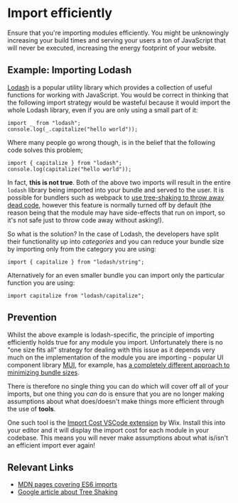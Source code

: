 # Import efficiently

Ensure that you're importing modules efficiently. You might be unknowingly increasing your build times and serving your users a ton of JavaScript that will never be executed, increasing the energy footprint of your website.

## Example: Importing Lodash

[Lodash](https://lodash.com/) is a popular utility library which provides a collection of useful functions for working with JavaScript. You would be correct in thinking that the following import strategy would be wasteful because it would import the whole Lodash library, even if you are only using a small part of it:

```
import _ from "lodash";
console.log(_.capitalize("hello world"));
```

Where many people go wrong though, is in the belief that the following code solves this problem;

```
import { capitalize } from "lodash";
console.log(capitalize("hello world"));
```

In fact, **this is not true**. Both of the above two imports will result in the entire `lodash` library being imported into your bundle and served to the user. It is possible for bundlers such as webpack to [use tree-shaking to throw away dead code](https://webpack.js.org/configuration/optimization/), however this feature is normally turned off by default (the reason being that the module may have side-effects that run on import, so it's not safe just to throw code away without asking!).

So what is the solution? In the case of Lodash, the developers have split their functionality up into _categories_ and you can reduce your bundle size by importing only from the category you are using:

```
import { capitalize } from "lodash/string";
```

Alternatively for an even smaller bundle you can import only the particular function you are using:

```
import capitalize from "lodash/capitalize";
```

## Prevention

Whilst the above example is lodash-specific, the principle of importing efficiently holds true for any module you import. Unfortunately there is no "one size fits all" strategy for dealing with this issue as it depends very much on the implementation of the module you are importing - popular UI component library [MUI](https://mui.com/), for example, has [a completely different approach to minimizing bundle sizes](https://mui.com/guides/minimizing-bundle-size/).

There is therefore no single thing you can do which will cover off all of your imports, but one thing you _can_ do is ensure that you are no longer making assumptions about what does/doesn't make things more efficient through the use of **tools**.

One such tool is the [Import Cost VSCode extension](https://marketplace.visualstudio.com/items?itemName=wix.vscode-import-cost) by Wix. Install this into your editor and it will display the import cost for each module in your codebase. This means you will never make assumptions about what is/isn't an efficient import ever again!

## Relevant Links

- [MDN pages covering ES6 imports](https://developer.mozilla.org/en-US/docs/Web/JavaScript/Reference/Statements/import)
- [Google article about Tree Shaking](https://developers.google.com/web/fundamentals/performance/optimizing-javascript/tree-shaking)
